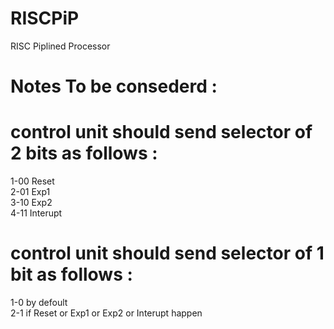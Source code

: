 # RISCPiP
RISC Piplined Processor
# Notes To be consederd : 
# control unit should send selector of 2 bits as follows : 
1-00  Reset \
2-01  Exp1 \
3-10  Exp2 \
4-11  Interupt
# control unit should send selector of 1 bit as follows : 
1-0     by defoult \
2-1     if Reset or Exp1 or  Exp2 or Interupt happen


